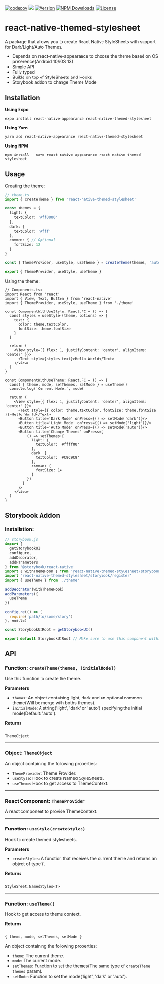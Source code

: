 [![codecov](https://codecov.io/gh/andreppedroza/react-native-themed-stylesheet/branch/main/graph/badge.svg)](https://codecov.io/gh/andreppedroza/react-native-themed-stylesheet)
![](https://github.com/andreppedroza/react-native-themed-stylesheet/workflows/Release%20CI/badge.svg)
[![Version][npm-version]][npm-link] [![NPM Downloads][npm-downloads]][npm-link] [![License][npm-license]](https://github.com/andreppedroza/react-native-themed-stylesheet/blob/master/LICENSE)

[npm-version]: https://img.shields.io/npm/v/react-native-themed-stylesheet.svg
[npm-downloads]: https://img.shields.io/npm/dt/react-native-themed-stylesheet.svg
[npm-license]: https://img.shields.io/npm/l/react-native-themed-stylesheet.svg
[npm-link]: https://www.npmjs.com/package/react-native-themed-stylesheet

# react-native-themed-stylesheet

A package that allows you to create React Native StyleSheets with support for Dark/Light/Auto Themes.

- Depends on react-native-appearance to choose the theme based on OS preference(Android 10/iOS 13)
- Simple API
- Fully typed
- Builds on top of StyleSheets and Hooks
- Storybook addon to change Theme Mode

## Installation

**Using Expo**

```
expo install react-native-appearance react-native-themed-stylesheet
```

**Using Yarn**

```
yarn add react-native-appearance react-native-themed-stylesheet
```

**Using NPM**

```
npm install --save react-native-appearance react-native-themed-stylesheet
```

## Usage

Creating the theme:

```ts
// theme.ts
import { createTheme } from 'react-native-themed-stylesheet'

const themes = {
  light: {
    textColor: '#ff0000'
  },
  dark: {
    textColor: '#fff'
  },
  common: { // Optional
    fontSize: 12
  }
}

const { ThemeProvider, useStyle, useTheme } = createTheme(themes, 'auto') // Initial Mode is optional(Default: 'auto')

export { ThemeProvider, useStyle, useTheme }
```

Using the theme:

```tsx
// Components.tsx
import React from 'react'
import { View, Text, Button } from 'react-native'
import { ThemeProvider, useStyle, useTheme } from './theme'

const ComponentWithUseStyle: React.FC = () => {
  const styles = useStyle((theme, options) => {
    text: {
      color: theme.textColor,
      fontSize: theme.fontSize
    }
  }

  return (
    <View style={{ flex: 1, justifyContent: 'center', alignItems: 'center' }}>
      <Text style={styles.text}>Hello World</Text>
    </View>
  )
}

const ComponentWithUseTheme: React.FC = () => {
  const { theme, mode, setThemes, setMode } = useTheme()
  console.log('Current Mode:', mode)

  return (
    <View style={{ flex: 1, justifyContent: 'center', alignItems: 'center' }}>
      <Text style={{ color: theme.textColor, fontSize: theme.fontSize }}>Hello World</Text>
      <Button title='Dark Mode' onPress={() => setMode('dark')}/>
      <Button title='Light Mode' onPress={() => setMode('light')}/>
      <Button title='Auto Mode' onPress={() => setMode('auto')}/>
      <Button title='Change Themes' onPress={
          () => setThemes({
            light: {
              textColor: '#ffff00'
            },
            dark: {
              textColor: '#C9C9C9'
            },
            common: {
              fontSize: 14
            }
          })
        }
      />
    </View>
  )
}
```
## Storybook Addon

### Installation:

```js
// storybook.js
import {
  getStorybookUI,
  configure,
  addDecorator,
  addParameters
} from '@storybook/react-native'
import { withThemeHook } from 'react-native-themed-stylesheet/storybook'
import 'react-native-themed-stylesheet/storybook/register'
import { useTheme } from './theme'

addDecorator(withThemeHook)
addParameters({
  useTheme
})

configure(() => {
  require('path/to/some/story')
}, module)

const StorybookUIRoot = getStorybookUI()

export default StorybookUIRoot // Make sure to use this component within ThemeProvider.
```

## API

### Function: `createTheme(themes, [initialMode])`

Use this function to create the theme.

**Parameters**

- `themes`: An object containing light, dark and an optional common theme(Will be merge with boths themes).
- `initialMode`: A string('light', 'dark' or 'auto') specifying the initial mode(Default: 'auto').

**Returns**

```

ThemeObject

```

---

### Object: `ThemeObject`

An object containing the following properties:

- `ThemeProvider`: Theme Provider.
- `useStyle`: Hook to create Named StyleSheets.
- `useTheme`: Hook to get access to ThemeContext.

---

### React Component: `ThemeProvider`

A react component to provide ThemeContext.

---

### Function: `useStyle(createStyles)`

Hook to create themed stylesheets.

**Parameters**

- `createStyles`: A function that receives the current theme and returns an object of type `T`.

**Returns**

```

StyleSheet.NamedStyles<T>

```

---

### Function: `useTheme()`

Hook to get access to theme context.

**Returns**

```

{ theme, mode, setThemes, setMode }

```

An object containing the following properties:

- `theme`: The current theme.
- `mode`: The current mode.
- `setThemes`: Function to set the themes(The same type of `createTheme` `themes` param).
- `setMode`: Function to set the mode('light', 'dark' or 'auto').
